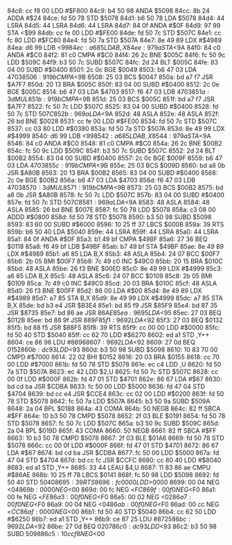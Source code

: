84c6: cc f8 00     LDD    #$F800
84c9: b4 50 98     ANDA   $5098
84cc: 8b 24        ADDA   #$24
84ce: fd 50 78     STD    $5078
84d1: b6 50 78     LDA    $5078
84d4: 44           LSRA
84d5: 44           LSRA
84d6: 44           LSRA
84d7: 84 0f        ANDA   #$0F
84d9: 97 99        STA    <$99
84db: cc fe 00     LDD    #$FE00
84de: fd 50 7c     STD    $507C
84e1: cc fc 80     LDD    #$FC80
84e4: fd 50 7a     STD    $507A
84e7: 8e 49 89     LDX    #$4989
84ea: d6 99        LDB    <$99
84ec: a6 85        LDA    B,X
84ee: 97 9a        STA    <$9A
84f0: 84 c0        ANDA   #$C0
84f2: 81 c0        CMPA   #$C0
84f4: 26 2c        BNE    $005C
84f6: fc 50 9c     LDD    $509C
84f9: b3 50 7c     SUBD   $507C
84fc: 2d 24        BLT    $005C
84fe: 83 04 00     SUBD   #$0400
8501: 2c 0c        BGE    $0049
8503: b6 47 03     LDA    $4703
8506: 91 9b        CMPA   <$9B
8508: 25 03        BCS    $0047
850a: bd a7 f7     JSR    $A7F7
850d: 20 13        BRA    $005C
850f: 83 04 00     SUBD   #$0400
8512: 2c 0e        BGE    $005C
8514: b6 47 03     LDA    $4703
8517: f6 47 03     LDB    $4703
851a: 3d           MUL
851b: 91 9b        CMPA   <$9B
851d: 25 03        BCS    $005C
851f: bd a7 f7     JSR    $A7F7
8522: fc 50 7c     LDD    $507C
8525: 83 04 00     SUBD   #$0400
8528: fd 50 7c     STD    $507C
852b: 96 9a        LDA    <$9A
852d: 48           ASLA
852e: 48           ASLA
852f: 26 bd        BNE    $0028
8531: cc fe 00     LDD    #$FE00
8534: fd 50 7c     STD    $507C
8537: cc 03 80     LDD    #$0380
853a: fd 50 7a     STD    $507A
853d: 8e 49 99     LDX    #$4999
8540: d6 99        LDB    <$99
8542: a6 85        LDA    B,X
8544: 97 9a        STA    <$9A
8546: 84 c0        ANDA   #$C0
8548: 81 c0        CMPA   #$C0
854a: 26 2c        BNE    $00B2
854c: fc 50 9c     LDD    $509C
854f: b3 50 7c     SUBD   $507C
8552: 2d 24        BLT    $00B2
8554: 83 04 00     SUBD   #$0400
8557: 2c 0c        BGE    $009F
8559: b6 47 03     LDA    $4703
855c: 91 9b        CMPA   <$9B
855e: 25 03        BCS    $009D
8560: bd a8 0b     JSR    $A80B
8563: 20 13        BRA    $00B2
8565: 83 04 00     SUBD   #$0400
8568: 2c 0e        BGE    $00B2
856a: b6 47 03     LDA    $4703
856d: f6 47 03     LDB    $4703
8570: 3d           MUL
8571: 91 9b        CMPA   <$9B
8573: 25 03        BCS    $00B2
8575: bd a8 0b     JSR    $A80B
8578: fc 50 7c     LDD    $507C
857b: 83 04 00     SUBD   #$0400
857e: fd 50 7c     STD    $507C
8581: 96 9a        LDA    <$9A
8583: 48           ASLA
8584: 48           ASLA
8585: 26 bd        BNE    $007E
8587: fc 50 78     LDD    $5078
858a: c3 08 00     ADDD   #$0800
858d: fd 50 78     STD    $5078
8590: b3 50 98     SUBD   $5098
8593: 83 60 00     SUBD   #$6000
8596: 10 25 ff 37  LBCS   $000B
859a: 39           RTS
859b: b6 50 40     LDA    $5040
859e: 44           LSRA
859f: 44           LSRA
85a0: 44           LSRA
85a1: 84 0f        ANDA   #$0F
85a3: b1 49 bf     CMPA   $49BF
85a6: 27 36        BEQ    $0118
85a8: f6 49 bf     LDB    $49BF
85ab: b7 49 bf     STA    $49BF
85ae: 8e 49 89     LDX    #$4989
85b1: a6 85        LDA    B,X
85b3: 48           ASLA
85b4: 24 07        BCC    $00F7
85b6: 2b 05        BMI    $00F7
85b8: 7c 49 c0     INC    $49C0
85bb: 20 15        BRA    $010C
85bd: 48           ASLA
85be: 26 f3        BNE    $00ED
85c0: 8e 49 99     LDX    #$4999
85c3: a6 85        LDA    B,X
85c5: 48           ASLA
85c6: 24 07        BCC    $0109
85c8: 2b 05        BMI    $0109
85ca: 7c 49 c0     INC    $49C0
85cd: 20 03        BRA    $010C
85cf: 48           ASLA
85d0: 26 f3        BNE    $00FF
85d2: 86 00        LDA    #$00
85d4: 8e 49 89     LDX    #$4989
85d7: a7 85        STA    B,X
85d9: 8e 49 99     LDX    #$4999
85dc: a7 85        STA    B,X
85de: bd b3 e4     JSR    $B3E4
85e1: bd 85 f9     JSR    $85F9
85e4: bd 87 35     JSR    $8735
85e7: bd 86 ae     JSR    $86AE
85ea: 96 95        LDA    <$95
85ec: 27 03        BEQ    $012B
85ee: bd 88 9f     JSR    $889F
85f1: 96 92        LDA    <$92
85f3: 27 03        BEQ    $0132
85f5: bd 88 f5     JSR    $88F5
85f8: 39           RTS
85f9: cc 00 00     LDD    #$0000
85fc: fd 50 40     STD    $5040
85ff: cc 62 70     LDD    #$6270
8602: ed a1        STD    ,Y++
8604: ce 86 96     LDU    #$8696
8607: 96 92        LDA    <$92
8609: 27 0d        BEQ    $0152
860b: dc 93        LDD    <$93
860d: b3 50 98     SUBD   $5098
8610: 10 83 70 00  CMPD   #$7000
8614: 22 02        BHI    $0152
8616: 20 03        BRA    $0155
8618: cc 70 00     LDD    #$7000
861b: fd 50 78     STD    $5078
861e: ec c4        LDD    ,U
8620: fd 50 7a     STD    $507A
8623: ec 42        LDD    $2,U
8625: fd 50 7c     STD    $507C
8628: cc 00 0f     LDD    #$000F
862b: fd 47 01     STD    $4701
862e: 86 67        LDA    #$67
8630: bd cd ba     JSR    $CDBA
8633: fc 50 00     LDD    $5000
8636: fd 47 04     STD    $4704
8639: bd cc e4     JSR    $CCE4
863c: cc 02 00     LDD    #$0200
863f: fd 50 78     STD    $5078
8642: fc 50 7a     LDD    $507A
8645: b3 50 9a     SUBD   $509A
8648: 2a 04        BPL    $0188
864a: 43           COMA
864b: 50           NEGB
864c: 82 ff        SBCA   #$FF
864e: 10 b3 50 78  CMPD   $5078
8652: 2f 03        BLE    $0191
8654: fd 50 78     STD    $5078
8657: fc 50 7c     LDD    $507C
865a: b3 50 9c     SUBD   $509C
865d: 2a 04        BPL    $019D
865f: 43           COMA
8660: 50           NEGB
8661: 82 ff        SBCA   #$FF
8663: 10 b3 50 78  CMPD   $5078
8667: 2f 03        BLE    $01A6
8669: fd 50 78     STD    $5078
866c: cc 00 0f     LDD    #$000F
866f: fd 47 01     STD    $4701
8672: 86 67        LDA    #$67
8674: bd cd ba     JSR    $CDBA
8677: fc 50 00     LDD    $5000
867a: fd 47 04     STD    $4704
867d: bd cc fc     JSR    $CCFC
8680: cc 80 40     LDD    #$8040
8683: ed a1        STD    ,Y++
8685: 33 44        LEAU   $4,U
8687: 11 83 86 ae  CMPU   #$86AE
868b: 10 25 ff 78  LBCS   $0141
868f: fc 50 98     LDD    $5098
8692: fd 50 40     STD    $5040
8695: 39           RTS
8696: fc 00 00     LDD    >$0000
8699: 00 04        NEG    <$04
869b: 00 00        NEG    <$00
869d: 00 fc        NEG    <$FC
869f: 00 f0        NEG    <$F0
86a1: 00 fe        NEG    <$FE
86a3: 00 f0        NEG    <$F0
86a5: 00 02        NEG    <$02
86a7: 00 f0        NEG    <$F0
86a9: 00 04        NEG    <$04
86ab: 00 f0        NEG    <$F0
86ad: 00 cc        NEG    <$CC
86af: 00 00        NEG    <$00
86b1: fd 50 40     STD    $5040
86b4: cc 62 50     LDD    #$6250
86b7: ed a1        STD    ,Y++
86b9: ce 87 25     LDU    #$8725
86bc: 96 92        LDA    <$92
86be: 27 0d        BEQ    $0207
86c0: dc 93        LDD    <$93
86c2: b3 50 98     SUBD   $5098
86c5: 10 cc f8     NEG    <$00
